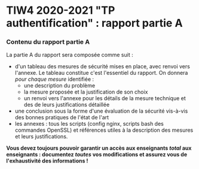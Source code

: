 TIW4 2020-2021 "TP authentification" : rapport partie A
=======================================================


### Contenu du rapport partie A

La partie A du rapport sera composée comme suit :

* d'un tableau des mesures de sécurité mises en place, avec renvoi vers l'annexe. Le tableau constitue c'est l'essentiel du rapport. On donnera _pour chaque mesure_ identifiée :
  - une description du problème
  - la mesure proposée et la justification de son choix
  - un renvoi vers l'annexe pour les détails de la mesure technique et des de leurs justifications détaillée
* une conclusion sous la forme d'une évaluation de la sécurité vis-à-vis des bonnes pratiques de l'état de l'art
* les annexes : tous les scripts (config nginx, scripts bash des commandes OpenSSL) et références utiles à la description des mesures et leurs justifications.

**Vous devez toujours pouvoir garantir un accès aux enseignants *total* aux enseignants : documentez *toutes* vos modifications et assurez vous de l'exhaustivité des informations !**
